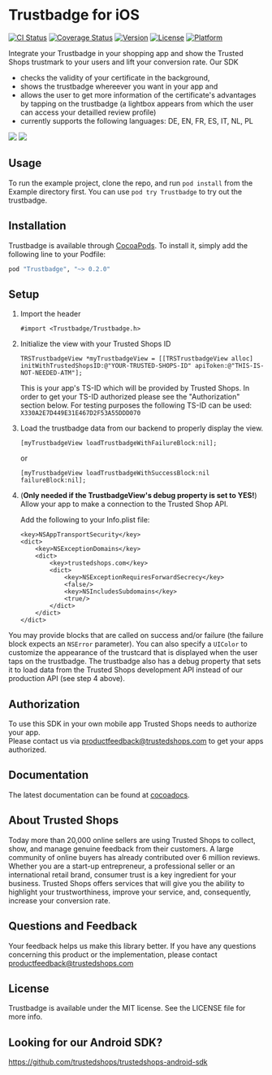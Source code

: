 # Trustbadge for iOS

[![CI Status](https://travis-ci.org/trustedshops/trustedshops-ios-sdk.svg?branch=master)](https://travis-ci.org/trustedshops/trustedshops-ios-sdk)
[![Coverage Status](https://coveralls.io/repos/github/trustedshops/trustedshops-ios-sdk/badge.svg?branch=master)](https://coveralls.io/github/trustedshops/trustedshops-ios-sdk?branch=master)
[![Version](https://img.shields.io/cocoapods/v/Trustbadge.svg?style=flat)](http://cocoapods.org/pods/Trustbadge)
[![License](https://img.shields.io/cocoapods/l/Trustbadge.svg?style=flat)](http://cocoapods.org/pods/Trustbadge)
[![Platform](https://img.shields.io/cocoapods/p/Trustbadge.svg?style=flat)](http://cocoapods.org/pods/Trustbadge)

Integrate your Trustbadge in your shopping app and show the Trusted Shops trustmark to your users and lift your conversion rate. Our SDK
- checks the validity of your certificate in the background,
- shows the trustbadge whereever you want in your app and
- allows the user to get more information of the certificate's advantages by tapping on the trustbadge (a lightbox appears from which the user can access your detailled review profile)
- currently supports the following languages: DE, EN, FR, ES, IT, NL, PL

![](https://github.com/trustedshops/trustedshops-ios-sdk/blob/master/Screenshots/iPhone-example_portrait.png)
![](https://github.com/trustedshops/trustedshops-ios-sdk/blob/master/Screenshots/iPad-example_landscape.png)

## Usage

To run the example project, clone the repo, and run `pod install` from the Example directory first. You can use `pod try Trustbadge` to try out the trustbadge.

## Installation

Trustbadge is available through [CocoaPods](http://cocoapods.org). To install
it, simply add the following line to your Podfile:

```ruby
pod "Trustbadge", "~> 0.2.0"
```

## Setup

1. Import the header

	```objc
	#import <Trustbadge/Trustbadge.h>
	```

2. Initialize the view with your Trusted Shops ID

	```objc
	TRSTrustbadgeView *myTrustbadgeView = [[TRSTrustbadgeView alloc] initWithTrustedShopsID:@"YOUR-TRUSTED-SHOPS-ID" apiToken:@"THIS-IS-NOT-NEEDED-ATM"];
	```
	
	This is your app's TS-ID which will be provided by Trusted Shops. In order to get your TS-ID authorized please see the "Authorization" section below. For testing purposes the following TS-ID can be used: ```X330A2E7D449E31E467D2F53A55DDD070```

3. Load the trustbadge data from our backend to properly display the view.

	```objc
	[myTrustbadgeView loadTrustbadgeWithFailureBlock:nil];
	```
	or
	```objc
	[myTrustbadgeView loadTrustbadgeWithSuccessBlock:nil failureBlock:nil];
	```

4. (__Only needed if the TrustbadgeView's debug property is set to YES!__) Allow your app to make a connection to the Trusted Shop API.

	Add the following to your Info.plist file:
	```
	<key>NSAppTransportSecurity</key>
	<dict>
		<key>NSExceptionDomains</key>
		<dict>
			<key>trustedshops.com</key>
			<dict>
				<key>NSExceptionRequiresForwardSecrecy</key>
				<false/>
				<key>NSIncludesSubdomains</key>
				<true/>
			</dict>
		</dict>
	</dict>
	```

You may provide blocks that are called on success and/or failure (the failure block expects an `NSError` parameter).
You can also specify a `UIColor` to customize the appearance of the trustcard that is displayed when the user taps on the trustbadge.
The trustbadge also has a debug property that sets it to load data from the Trusted Shops development API instead of our production API (see step 4 above).

## Authorization

To use this SDK in your own mobile app Trusted Shops needs to authorize your app.<br>
Please contact us via [productfeedback@trustedshops.com](mailto:productfeedback@trustedshops.com) to get your apps authorized.  

## Documentation

The latest documentation can be found at [cocoadocs](http://cocoadocs.org/docsets/Trustbadge/0.2.0/).

## About Trusted Shops

Today more than 20,000 online sellers are using Trusted Shops to collect, show, and manage genuine feedback from their customers. A large community of online buyers has already contributed over 6 million reviews.
Whether you are a start-up entrepreneur, a professional seller or an international retail brand, consumer trust is a key ingredient for your business. Trusted Shops offers services that will give you the ability to highlight your trustworthiness, improve your service, and, consequently, increase your conversion rate.

## Questions and Feedback

Your feedback helps us make this library better. If you have any questions concerning this product or the implementation, please contact productfeedback@trustedshops.com

## License
Trustbadge is available under the MIT license. See the LICENSE file for more info.

## Looking for our Android SDK?
https://github.com/trustedshops/trustedshops-android-sdk

